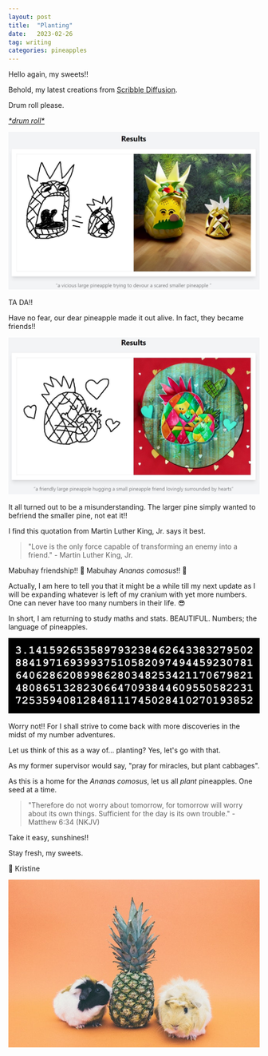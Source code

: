 ```yaml
---
layout: post
title:  "Planting"
date:   2023-02-26
tag: writing
categories: pineapples
---
```


Hello again, my sweets!!

Behold, my latest creations from [Scribble Diffusion](https://scribblediffusion.com/).

Drum roll please.

[*\*drum roll\**](https://www.youtube.com/watch?v=aQcBxF5Mnx8)

![A large vicious pineapple trying to devour a scared smaller one](/assets/pineapple-cannibalism.jpeg)

TA DA!!

Have no fear, our dear pineapple made it out alive. In fact, they became friends!!

![A friendly large pineapple hugging a smaller pineapple friend lovingly](/assets/pineapple-friends.jpeg)

It all turned out to be a misunderstanding. The larger pine simply wanted to befriend the smaller pine, not eat it!!

I find this quotation from Martin Luther King, Jr. says it best.

> "Love is the only force capable of transforming an enemy into a friend." - Martin Luther King, Jr.

Mabuhay friendship!! &#128155; Mabuhay *Ananas comosus*!! &#127821;

Actually, I am here to tell you that it might be a while till my next update as I will be expanding whatever is left of my cranium with yet more numbers. One can never have too many numbers in their life. &#128526;

In short, I am returning to study maths and stats. BEAUTIFUL. Numbers; the language of pineapples.

![Pi](/assets/pi.jpg)

Worry not!! For I shall strive to come back with more discoveries in the midst of my number adventures.

Let us think of this as a way of... planting? Yes, let's go with that.

As my former supervisor would say, "pray for miracles, but plant cabbages".

As this is a home for the *Ananas comosus*, let us all *plant* pineapples. One seed at a time.

> "Therefore do not worry about tomorrow, for tomorrow will worry about its own things. Sufficient for the day is its own trouble." - Matthew 6:34 (NKJV)

Take it easy, sunshines!!

Stay fresh, my sweets.

&#128155; Kristine

![Pineapple between two guinea pigs](/assets/pineapple-guinea-pigs.jpg)
